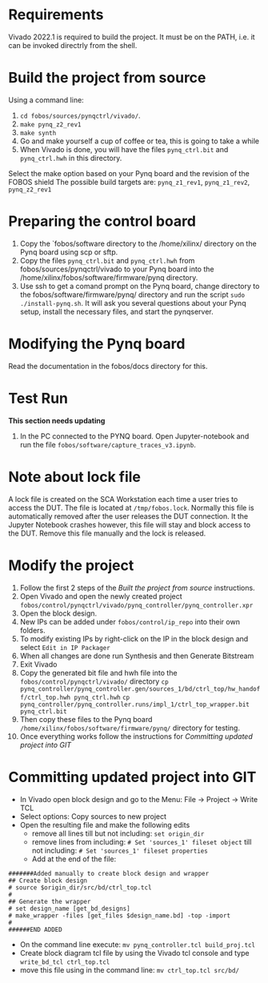 # Requirements

Vivado 2022.1 is required to build the project. It must be on the PATH, i.e. it can be invoked directrly from the shell.

# Build the project from source

Using a command line:

1. `cd fobos/sources/pynqctrl/vivado/`.
2. `make pynq_z2_rev1`
3. `make synth`
4. Go and make yourself a cup of coffee or tea, this is going to take a while
5. When Vivado is done, you will have the files `pynq_ctrl.bit` and `pynq_ctrl.hwh` in this directory.

Select the make option based on your Pynq board and the revision of the FOBOS shield
The possible build targets are: `pynq_z1_rev1`, `pynq_z1_rev2`, `pynq_z2_rev1` 

# Preparing the control board

1. Copy the `fobos/software directory to the /home/xilinx/ directory on the Pynq board using scp or sftp.
1. Copy the files `pynq_ctrl.bit` and `pynq_ctrl.hwh` from fobos/sources/pynqctrl/vivado to your Pynq board into the /home/xilinx/fobos/software/firmware/pynq directory.  
1. Use ssh to get a comand prompt on the Pynq board, change directory to the fobos/software/firmware/pynq/ directory and run the script `sudo ./install-pynq.sh`. It will ask you several questions about your Pynq setup, install the necessary files, and start the pynqserver.

# Modifying the Pynq board
Read the documentation in the fobos/docs directory for this.

# Test Run
**This section needs updating**
 1. In the PC connected to the PYNQ board. Open Jupyter-notebook and run the file `fobos/software/capture_traces_v3.ipynb`.

# Note about lock file

A lock file is created on the SCA Workstation each time a user tries to access the DUT. The file is located at `/tmp/fobos.lock`. Normally this file is automatically removed after the user releases the DUT connection. It the Jupyter Notebook crashes however, this file will stay and block access to the DUT. Remove this file manually and the lock is released. 

# Modify the project

1. Follow the first 2 steps of the *Built the project from source* instructions.
1. Open Vivado and open the newly created project `fobos/control/pynqctrl/vivado/pynq_controller/pynq_controller.xpr`
1. Open the block design.
1. New IPs can be added under `fobos/control/ip_repo` into their own folders.
1. To modify existing IPs by right-click on the IP in the block design and select `Edit in IP Packager`
1. When all changes are done run Synthesis and then Generate Bitstream
1. Exit Vivado
1. Copy the generated bit file and hwh file into the `fobos/control/pynqctrl/vivado/` directory 
   `cp pynq_controller/pynq_controller.gen/sources_1/bd/ctrl_top/hw_handoff/ctrl_top.hwh pynq_ctrl.hwh`
   `cp pynq_controller/pynq_controller.runs/impl_1/ctrl_top_wrapper.bit pynq_ctrl.bit`
1. Then copy these files to the Pynq board `/home/xilinx/fobos/software/firmware/pynq/` directory for testing.
1. Once everything works follow the instructions for *Committing updated project into GIT*


# Committing updated project into GIT

* In Vivado open block design and go to the Menu: File -> Project -> Write TCL
* Select options: Copy sources to new project
* Open the resulting file and make the following edits
  * remove all lines till but not including: `set origin_dir`
  * remove lines from including:  `# Set 'sources_1' fileset object`
                 till not including:  `# Set 'sources_1' fileset properties`
  * Add at the end of the file:
```
#######Added manually to create block design and wrapper
## Create block design
# source $origin_dir/src/bd/ctrl_top.tcl
#
## Generate the wrapper
# set design_name [get_bd_designs]
# make_wrapper -files [get_files $design_name.bd] -top -import
#
######END ADDED
```
* On the command line execute: `mv pynq_controller.tcl build_proj.tcl`
* Create block diagram tcl file by using the Vivado tcl console and type `write_bd_tcl ctrl_top.tcl`
* move this file using in the command line: `mv ctrl_top.tcl src/bd/`


